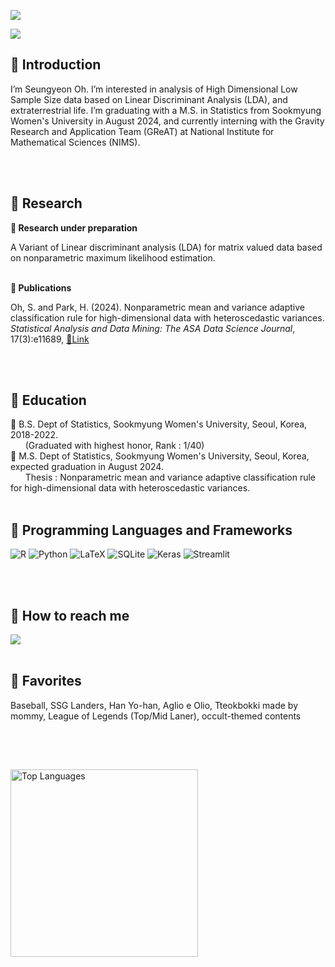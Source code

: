 <a href="https://hits.seeyoufarm.com"><img src="https://hits.seeyoufarm.com/api/count/incr/badge.svg?url=https%3A%2F%2Fgithub.com%2FSeungyeonOh-1999&count_bg=%23F5EBE0&title_bg=%23D6CCC2&icon=&icon_color=%23E7E7E7&title=Visitors&edge_flat=false"/></a>

<img src="https://capsule-render.vercel.app/api?type=cylinder&color=e3d5ca&width=1500&height=150&section=header&text=🧸SY's%20STAT%20LOG🧸&fontSize=60&fontColor=6c584c"/>

<h2>🍩 Introduction </h2>
   I’m Seungyeon Oh. I’m interested in analysis of High Dimensional Low Sample Size data based on Linear Discriminant Analysis (LDA), and extraterrestrial life. I’m graduating with a M.S. in Statistics from Sookmyung Women's University in August 2024, and currently interning with the Gravity Research and Application Team (GReAT) at National Institute for Mathematical Sciences (NIMS).
   
<br> <br> 

<h2>🍩 Research</h2>
<p><b>🍪 Research under preparation</b></p>
   A Variant of Linear discriminant analysis (LDA) for matrix valued data based on nonparametric maximum likelihood estimation. <br><br>
<p><b>🍪 Publications</b></p>
Oh, S. and Park, H. (2024). Nonparametric mean and variance adaptive
classification rule for high-dimensional data with heteroscedastic variances.
<em>Statistical Analysis and Data Mining: The ASA Data Science Journal</em>,
17(3):e11689, <a href="https://doi.org/10.1002/sam.11689">🔗Link</a>

<br> <br>

<h2>🍩 Education </h2>
🍪 B.S. Dept of Statistics, Sookmyung Women's University, Seoul, Korea, 2018-2022. <br>
&nbsp&nbsp&nbsp&nbsp&nbsp&nbsp(Graduated with highest honor, Rank : 1/40) <br>
🍪 M.S. Dept of Statistics, Sookmyung Women's University, Seoul, Korea, expected graduation in August 2024. <br>
&nbsp&nbsp&nbsp&nbsp&nbsp&nbspThesis : Nonparametric mean and variance adaptive classification rule for high-dimensional data with heteroscedastic variances.
<br> <br>

<h2>🍩 Programming Languages and Frameworks </h2> 
<!DOCTYPE html>
<html lang="en">
<head>
    <meta charset="UTF-8">
    <meta name="viewport" content="width=device-width, initial-scale=1.0">
</head>
<body>
    <div class="inline-images">
        <img src="https://img.shields.io/badge/R-edede9?style=for-the-badge&logo=r&logoColor=white" alt="R">
        <img src="https://img.shields.io/badge/Python-d6ccc2?style=for-the-badge&logo=python&logoColor=white" alt="Python">
        <img src="https://img.shields.io/badge/latex-f5ebe0?style=for-the-badge&logo=latex&logoColor=white" alt="LaTeX">
        <img src="https://img.shields.io/badge/Sqlite-e3d5ca?style=for-the-badge&logo=sqlite&logoColor=white" alt="SQLite">
        <img src="https://img.shields.io/badge/Keras-d5bdaf?style=for-the-badge&logo=keras&logoColor=white" alt="Keras">
        <img src="https://img.shields.io/badge/Streamlit-c9ada7?style=for-the-badge&logo=streamlit&logoColor=white" alt="Streamlit">
    </div>
</body>
</html>



<br> <br>

<div align=left> <h2>🍩 How to reach me</h2> 
  <a href="mailto:woojuinnnn@gmail.com"><img src="https://img.shields.io/badge/gmail-d6ccc2?style=flat-square&logo=gmail&logoColor=white&link=mailto:woojuinnnn@gmail.com"/></a>
<br> <br>

<h2>🍩 Favorites</h2> 
  Baseball, SSG Landers, Han Yo-han, Aglio e Olio, Tteokbokki made by mommy, League of Legends (Top/Mid Laner), occult-themed contents 

<br><br> 
<h2></h2> 

<img src="https://github-readme-stats.vercel.app/api/top-langs/?username=SeungyeonOh-1999" alt="Top Languages" width="300"/>


<!---
SeungyeonOh-1999/SeungyeonOh-1999 is a ✨ special ✨ repository because its `README.md` (this file) appears on your GitHub profile.
You can click the Preview link to take a look at your changes.
--->

